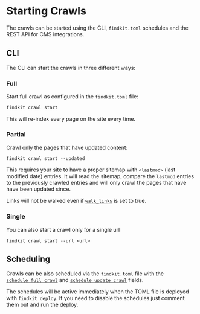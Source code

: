 # Starting Crawls

The crawls can be started using the CLI, `findkit.toml` schedules and the REST
API for CMS integrations.

## CLI

The CLI can start the crawls in three different ways:

### Full

Start full crawl as configured in the `findkit.toml` file:

```
findkit crawl start
```

This will re-index every page on the site every time.

### Partial

Crawl only the pages that have updated content:

```
findkit crawl start --updated
```

This requires your site to have a proper sitemap with `<lastmod>` (last modified
date) entries. It will read the sitemap, compare the `lastmod` entries to the
previously crawled entries and will only crawl the pages that have have been
updated since.

Links will not be walked even if
[`walk_links`](/crawler/toml/#walk_links) is set to true.

### Single

You can also start a crawl only for a single url

```
findkit crawl start --url <url>
```

## Scheduling

Crawls can be also scheduled via the `findkit.toml` file with the
[`schedule_full_crawl`](/crawler/toml/#schedule_full_crawl) and
[`schedule_update_crawl`](/crawler/toml/#schedule_update_crawl) fields.

The schedules will be active immediately when the TOML file
is deployed with `findkit deploy`. If you need to disable the
schedules just comment them out and run the deploy.

